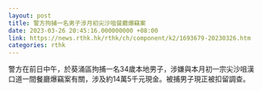 ```yaml
---
layout: post
title: 警方拘捕一名男子涉月初尖沙咀餐廳爆竊案
date: 2023-03-26 20:45:16.000000000 +08:00
link: https://news.rthk.hk/rthk/ch/component/k2/1693679-20230326.htm
categories: rthk
---
```


警方在前日中午，於葵涌區拘捕一名34歲本地男子，涉嫌與本月初一宗尖沙咀漢口道一間餐廳爆竊案有關，涉及約14萬5千元現金。被捕男子現正被扣留調查。
